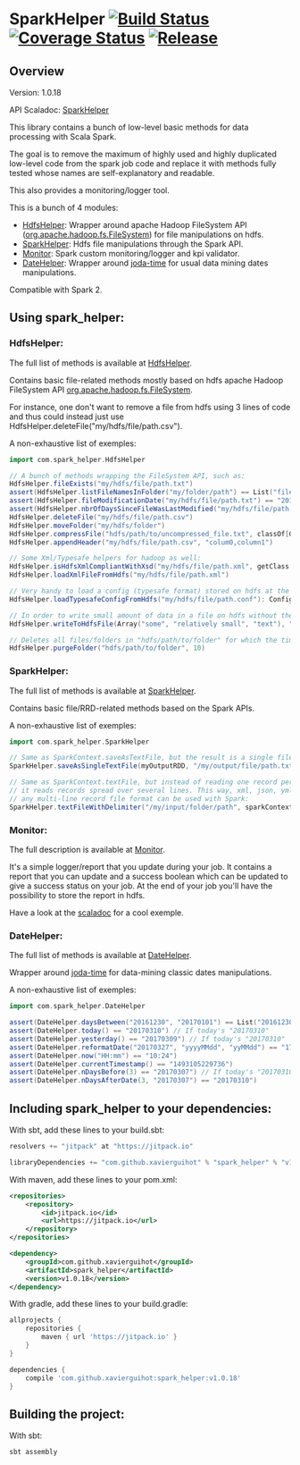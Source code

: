 
# SparkHelper [![Build Status](https://travis-ci.org/xavierguihot/spark_helper.svg?branch=master)](https://travis-ci.org/xavierguihot/spark_helper) [![Coverage Status](https://coveralls.io/repos/github/xavierguihot/spark_helper/badge.svg?branch=master)](https://coveralls.io/github/xavierguihot/spark_helper?branch=master) [![Release](https://jitpack.io/v/xavierguihot/spark_helper.svg)](https://jitpack.io/#xavierguihot/spark_helper)


## Overview


Version: 1.0.18

API Scaladoc: [SparkHelper](http://xavierguihot.com/spark_helper/#com.spark_helper.SparkHelper$)

This library contains a bunch of low-level basic methods for data processing
with Scala Spark.

The goal is to remove the maximum of highly used and highly duplicated low-level
code from the spark job code and replace it with methods fully tested whose
names are self-explanatory and readable.

This also provides a monitoring/logger tool.

This is a bunch of 4 modules:

* [HdfsHelper](http://xavierguihot.com/spark_helper/#com.spark_helper.HdfsHelper$): Wrapper around apache Hadoop FileSystem API ([org.apache.hadoop.fs.FileSystem](https://hadoop.apache.org/docs/r2.6.1/api/org/apache/hadoop/fs/FileSystem.html)) for file manipulations on hdfs.
* [SparkHelper](http://xavierguihot.com/spark_helper/#com.spark_helper.SparkHelper$): Hdfs file manipulations through the Spark API.
* [Monitor](http://xavierguihot.com/spark_helper/#com.spark_helper.monitoring.Monitor$): Spark custom monitoring/logger and kpi validator.
* [DateHelper](http://xavierguihot.com/spark_helper/#com.spark_helper.DateHelper$): Wrapper around [joda-time](http://www.joda.org/joda-time/apidocs/) for usual data mining dates manipulations.

Compatible with Spark 2.


## Using spark_helper:

### HdfsHelper:

The full list of methods is available at [HdfsHelper](http://xavierguihot.com/spark_helper/#com.spark_helper.HdfsHelper$).

Contains basic file-related methods mostly based on hdfs apache Hadoop
FileSystem API [org.apache.hadoop.fs.FileSystem](https://hadoop.apache.org/docs/r2.6.1/api/org/apache/hadoop/fs/FileSystem.html).

For instance, one don't want to remove a file from hdfs using 3 lines of code
and thus could instead just use HdfsHelper.deleteFile("my/hdfs/file/path.csv").

A non-exhaustive list of exemples:

```scala
import com.spark_helper.HdfsHelper

// A bunch of methods wrapping the FileSystem API, such as:
HdfsHelper.fileExists("my/hdfs/file/path.txt")
assert(HdfsHelper.listFileNamesInFolder("my/folder/path") == List("file_name_1.txt", "file_name_2.csv"))
assert(HdfsHelper.fileModificationDate("my/hdfs/file/path.txt") == "20170306")
assert(HdfsHelper.nbrOfDaysSinceFileWasLastModified("my/hdfs/file/path.txt") == 3)
HdfsHelper.deleteFile("my/hdfs/file/path.csv")
HdfsHelper.moveFolder("my/hdfs/folder")
HdfsHelper.compressFile("hdfs/path/to/uncompressed_file.txt", classOf[GzipCodec])
HdfsHelper.appendHeader("my/hdfs/file/path.csv", "colum0,column1")

// Some Xml/Typesafe helpers for hadoop as well:
HdfsHelper.isHdfsXmlCompliantWithXsd("my/hdfs/file/path.xml", getClass.getResource("/some_xml.xsd"))
HdfsHelper.loadXmlFileFromHdfs("my/hdfs/file/path.xml")

// Very handy to load a config (typesafe format) stored on hdfs at the begining of a spark job:
HdfsHelper.loadTypesafeConfigFromHdfs("my/hdfs/file/path.conf"): Config

// In order to write small amount of data in a file on hdfs without the whole spark stack:
HdfsHelper.writeToHdfsFile(Array("some", "relatively small", "text"), "/some/hdfs/file/path.txt")

// Deletes all files/folders in "hdfs/path/to/folder" for which the timestamp is older than 10 days:
HdfsHelper.purgeFolder("hdfs/path/to/folder", 10)
```

### SparkHelper:

The full list of methods is available at [SparkHelper](http://xavierguihot.com/spark_helper/#com.spark_helper.SparkHelper$).

Contains basic file/RRD-related methods based on the Spark APIs.

A non-exhaustive list of exemples:

```scala
import com.spark_helper.SparkHelper

// Same as SparkContext.saveAsTextFile, but the result is a single file:
SparkHelper.saveAsSingleTextFile(myOutputRDD, "/my/output/file/path.txt")

// Same as SparkContext.textFile, but instead of reading one record per line,
// it reads records spread over several lines. This way, xml, json, yml or
// any multi-line record file format can be used with Spark:
SparkHelper.textFileWithDelimiter("/my/input/folder/path", sparkContext, "---\n")
```

### Monitor:

The full description is available at [Monitor](http://xavierguihot.com/spark_helper/#com.spark_helper.monitoring.Monitor).

It's a simple logger/report that you update during your job. It contains a
report that you can update and a success boolean which can be updated to give a
success status on your job. At the end of your job you'll have the possibility
to store the report in hdfs.

Have a look at the [scaladoc](http://xavierguihot.com/spark_helper/#com.spark_helper.monitoring.Monitor)
for a cool exemple.

### DateHelper:

The full list of methods is available at [DateHelper](http://xavierguihot.com/spark_helper/#com.spark_helper.DateHelper$).

Wrapper around [joda-time](http://www.joda.org/joda-time/apidocs/) for
data-mining classic dates manipulations.

A non-exhaustive list of exemples:

```scala
import com.spark_helper.DateHelper

assert(DateHelper.daysBetween("20161230", "20170101") == List("20161230", "20161231", "20170101"))
assert(DateHelper.today() == "20170310") // If today's "20170310"
assert(DateHelper.yesterday() == "20170309") // If today's "20170310"
assert(DateHelper.reformatDate("20170327", "yyyyMMdd", "yyMMdd") == "170327")
assert(DateHelper.now("HH:mm") == "10:24")
assert(DateHelper.currentTimestamp() == "1493105229736")
assert(DateHelper.nDaysBefore(3) == "20170307") // If today's "20170310"
assert(DateHelper.nDaysAfterDate(3, "20170307") == "20170310")
```

## Including spark_helper to your dependencies:


With sbt, add these lines to your build.sbt:

```scala
resolvers += "jitpack" at "https://jitpack.io"

libraryDependencies += "com.github.xavierguihot" % "spark_helper" % "v1.0.18"
```

With maven, add these lines to your pom.xml:

```xml
<repositories>
	<repository>
		<id>jitpack.io</id>
		<url>https://jitpack.io</url>
	</repository>
</repositories>

<dependency>
	<groupId>com.github.xavierguihot</groupId>
	<artifactId>spark_helper</artifactId>
	<version>v1.0.18</version>
</dependency>
```

With gradle, add these lines to your build.gradle:

```groovy
allprojects {
	repositories {
		maven { url 'https://jitpack.io' }
	}
}

dependencies {
	compile 'com.github.xavierguihot:spark_helper:v1.0.18'
}
```


## Building the project:


With sbt:

	sbt assembly
